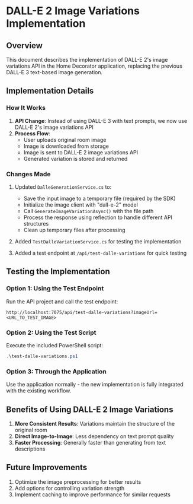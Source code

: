 # DALL-E 2 Image Variations Implementation

## Overview

This document describes the implementation of DALL-E 2's image variations API in the Home Decorator application, replacing the previous DALL-E 3 text-based image generation.

## Implementation Details

### How It Works

1. **API Change**: Instead of using DALL-E 3 with text prompts, we now use DALL-E 2's image variations API
2. **Process Flow**:
   - User uploads original room image
   - Image is downloaded from storage
   - Image is sent to DALL-E 2 image variations API
   - Generated variation is stored and returned

### Changes Made

1. Updated `DalleGenerationService.cs` to:
   - Save the input image to a temporary file (required by the SDK)
   - Initialize the image client with "dall-e-2" model
   - Call `GenerateImageVariationAsync()` with the file path
   - Process the response using reflection to handle different API structures
   - Clean up temporary files after processing

2. Added `TestDalleVariationService.cs` for testing the implementation

3. Added a test endpoint at `/api/test-dalle-variations` for quick testing

## Testing the Implementation

### Option 1: Using the Test Endpoint

Run the API project and call the test endpoint:

```
http://localhost:7075/api/test-dalle-variations?imageUrl=<URL_TO_TEST_IMAGE>
```

### Option 2: Using the Test Script

Execute the included PowerShell script:

```powershell
.\test-dalle-variations.ps1
```

### Option 3: Through the Application

Use the application normally - the new implementation is fully integrated with the existing workflow.

## Benefits of Using DALL-E 2 Image Variations

1. **More Consistent Results**: Variations maintain the structure of the original room
2. **Direct Image-to-Image**: Less dependency on text prompt quality
3. **Faster Processing**: Generally faster than generating from text descriptions

## Future Improvements

1. Optimize the image preprocessing for better results
2. Add options for controlling variation strength
3. Implement caching to improve performance for similar requests
